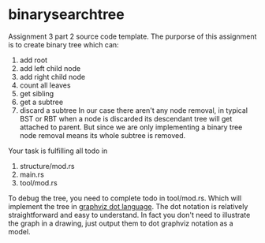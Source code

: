 # binarysearchtree

Assignment 3 part 2 source code template. The purporse of this assignment is to create binary tree which can:
1. add root
2. add left child node
3. add right child node
4. count all leaves
5. get sibling
6. get a subtree
7. discard a subtree
In our case there aren't any node removal, in typical BST or RBT when a node is discarded its descendant tree will get attached to parent. But since we are only implementing a binary tree node removal means its whole subtree is removed. 

Your task is fulfilling all todo in 
1. structure/mod.rs
2. main.rs
3. tool/mod.rs

To debug the tree, you need to complete todo in tool/mod.rs. Which will implement the tree in [graphviz dot language](https://graphviz.org/doc/info/lang.html). The dot notation is relatively straightforward and easy to understand. In fact you don't need to illustrate the graph in a drawing, just output them to dot graphviz notation as a model.
